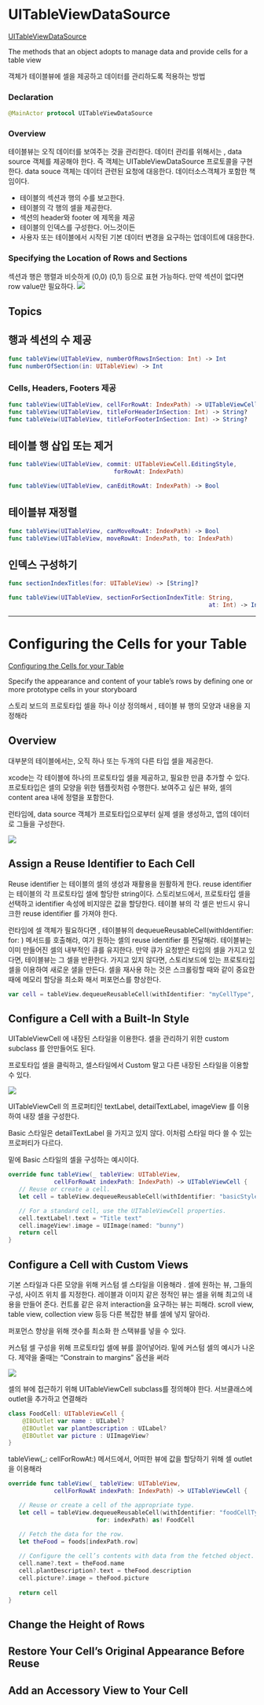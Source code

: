 # UITableViewDataSource
[UITableViewDataSource](https://developer.apple.com/documentation/uikit/uitableviewdatasource)

The methods that an object adopts to manage data and provide cells for a table view

객체가 테이블뷰에 셀을 제공하고 데이터를 관리하도록 적용하는 방법

### Declaration

```swift
@MainActor protocol UITableViewDataSource
```

### Overview

테이블뷰는 오직 데이터를 보여주는 것을 관리한다. 데이터 관리를 위해서는 , data source 객체를 제공해야 한다. 즉 객체는 UITableViewDataSource 프로토콜을 구현한다. data souce 객체는 데이터 관련된 요청에 대응한다. 데이터소스객체가 포함한 책임이다. 

- 테이블의 섹션과 행의 수를 보고한다.
- 테이블의 각 행의 셀을 제공한다.
- 섹션의 header와 footer 에 제목을 제공
- 테이블의 인덱스를 구성한다. 어느것이든
- 사용자 또는 테이블에서 시작된 기본 데이터 변경을 요구하는 업데이트에 대응한다.

### Specifying the Location of Rows and Sections

섹션과 행은 행렬과 비슷하게 (0,0) (0,1) 등으로 표현 가능하다. 만약 섹션이 없다면 row value만 필요하다.
![](https://i.imgur.com/ItKhpYW.png)




## Topics

## 행과 섹션의 수 제공

```swift
func tableView(UITableView, numberOfRowsInSection: Int) -> Int
func numberOfSection(in: UITableView) -> Int
```

### Cells, Headers, Footers 제공

```swift
func tableView(UITableView, cellForRowAt: IndexPath) -> UITableViewCell
func tableView(UITableView, titleForHeaderInSection: Int) -> String?
func tableVeiw(UITableView, titleForFooterInSection: Int) -> String?
```

## 테이블 행 삽입 또는 제거

```swift
func tableView(UITableView, commit: UITableViewCell.EditingStyle,
                              forRowAt: IndexPath)

func tableView(UITableView, canEditRowAt: IndexPath) -> Bool
```

## 테이블뷰 재정렬

```swift
func tableView(UITableView, canMoveRowAt: IndexPath) -> Bool
func tableView(UITableView, moveRowAt: IndexPath, to: IndexPath)
```

## 인덱스 구성하기

```swift
func sectionIndexTitles(for: UITableView) -> [String]?

func tableView(UITableView, sectionForSectionIndexTitle: String,
                                                         at: Int) -> Int
```

---


# Configuring the Cells for your Table
[Configuring the Cells for your Table](https://developer.apple.com/documentation/uikit/views_and_controls/table_views/configuring_the_cells_for_your_table)

Specify the appearance and content of your table’s rows by defining one or more prototype cells in your storyboard

스토리 보드의 프로토타입 셀을 하나 이상 정의해서 , 테이블 뷰 행의 모양과 내용을 지정해라


## Overview

대부분의 테이블에서는, 오직 하나 또는 두개의 다른 타입 셀을 제공한다. 

xcode는 각 테이블에 하나의 프로토타입 셀을 제공하고, 필요한 만큼 추가할 수 있다. 프로토타입은 셀의 모양을 위한 템플릿처럼 수행한다. 보여주고 싶은 뷰와, 셀의 content area 내에 정렬을 포함한다. 

런타임에,  data source 객체가 프로토타입으로부터 실제 셀을 생성하고, 앱의 데이터로 그들을 구성한다.

![](https://i.imgur.com/S87jkua.png)


## Assign a Reuse Identifier to Each Cell

Reuse identifier 는 테이블의 셀의 생성과 재활용을 원활하게 한다. reuse identifier 는 테이블의 각 프로토타입 셀에 할당한 string이다. 스토리보드에서, 프로토타입 셀을 선택하고 identifier 속성에 비지않은 값을 할당한다. 테이블 뷰의 각 셀은 반드시 유니크한 reuse identifier 를 가져야 한다. 

런타임에 셀 객체가 필요하다면 , 테이블뷰의 dequeueReusableCell(withIdentifier: for: ) 메서드를 호출해라, 여기 원하는 셀의 reuse identifier 를 전달해라. 테이블뷰는 이미 만들어진 셀의 내부적인 큐를 유지한다. 만약 큐가 요청받은 타입의 셀을 가지고 있다면, 테이블뷰는 그 셀을 반환한다. 가지고 있지 않다면, 스토리보드에 있는 프로토타입 셀을 이용하여 새로운 샐을 만든다. 셀을 재사용 하는 것은 스크롤링할 때와 같이 중요한 때에 메모리 할당을 최소화 해서 퍼포먼스를 향상한다. 

```swift
var cell = tableView.dequeueReusableCell(withIdentifier: "myCellType", for: indexPath)
```

## Configure a Cell with a Built-In Style

UITableViewCell 에 내장된 스타일을 이용한다. 셀을 관리하기 위한 custom subclass 를 안만들어도 된다. 

프로토타입 셀을 클릭하고, 셀스타일에서 Custom 말고 다른 내장된 스타일을 이용할 수 있다. 

![](https://i.imgur.com/5KZKHoC.png)


UITableViewCell 의 프로퍼티인 textLabel, detailTextLabel, imageView 를 이용하여 내장 셀을 구성한다. 

Basic 스타일은 detailTextLabel 을 가지고 있지 않다. 이처럼 스타일 마다 쓸 수 있는 프로퍼티가 다르다.

밑에 Basic 스타일의 셀을 구성하는 예시이다. 

```swift
override func tableView(_ tableView: UITableView, 
             cellForRowAt indexPath: IndexPath) -> UITableViewCell {
   // Reuse or create a cell. 
   let cell = tableView.dequeueReusableCell(withIdentifier: "basicStyle", for: indexPath)

   // For a standard cell, use the UITableViewCell properties.
   cell.textLabel!.text = "Title text"
   cell.imageView!.image = UIImage(named: "bunny")
   return cell
}
```

## Configure a Cell with Custom Views

기본 스타일과 다른 모양을 위해 커스텀 셀 스타일을 이용해라 . 셀에 원하는 뷰, 그들의 구성, 사이즈 위치 를 지정한다. 레이블과 이미지 같은 정적인 뷰는 셀을 위해 최고의 내용을 만들어 준다. 컨트롤 같은 유저 interaction을 요구하는 뷰는 피해라. scroll view, table view, collection view 등등 다른 복잡한 뷰를 셀에 넣지 말아라. 

퍼포먼스 향상을 위해 갯수를 최소화 한 스택뷰를 넣을 수 있다. 

커스텀 셀 구성을 위해 프로토타입 셀에 뷰를 끌어넣어라. 밑에 커스텀 셀의 예시가 나온다. 제약을 줄때는 “Constrain to margins” 옵션을 써라 

![](https://i.imgur.com/VL6E3lp.png)


셀의 뷰에 접근하기 위해 UITableViewCell subclass를 정의해야 한다. 서브클래스에 outlet을 추가하고 연결해라

```swift
class FoodCell: UITableViewCell {
    @IBOutlet var name : UILabel?
    @IBOutlet var plantDescription : UILabel?
    @IBOutlet var picture : UIImageView?
}
```

tableView(_: cellForRowAt:) 메서드에서, 어떠한 뷰에 값을 할당하기 위해 셀 outlet을 이용해라

```swift
override func tableView(_ tableView: UITableView, 
             cellForRowAt indexPath: IndexPath) -> UITableViewCell {

   // Reuse or create a cell of the appropriate type.
   let cell = tableView.dequeueReusableCell(withIdentifier: "foodCellType", 
                         for: indexPath) as! FoodCell

   // Fetch the data for the row.
   let theFood = foods[indexPath.row]
        
   // Configure the cell’s contents with data from the fetched object.
   cell.name?.text = theFood.name
   cell.plantDescription?.text = theFood.description
   cell.picture?.image = theFood.picture
        
   return cell
}
```

## Change the Height of Rows

## Restore Your Cell’s Original Appearance Before Reuse

## Add an Accessory View to Your Cell



